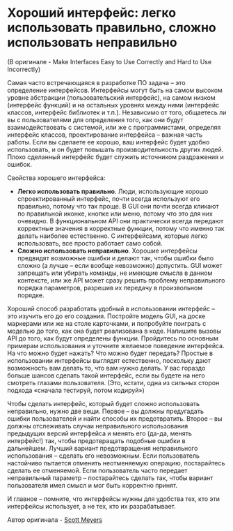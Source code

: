 # Хороший интерфейс: легко использовать правильно, сложно использовать неправильно
(В оригинале - Make Interfaces Easy to Use Correctly and Hard to Use Incorrectly)

Самая часто встречающаяся в разработке ПО задача – это определение интерфейсов. Интерфейсы могут быть на самом высоком уровне абстракции (пользовательский интерфейс), на самом низком (интерфейс функций) и на остальных уровнях между ними (интерфейс классов, интерфейс библиотек и т.п.). Независимо от того, общаетесь ли вы с пользователями для определения того, как они будут взаимодействовать с системой, или же с программистами, определяя интерфейс классов, проектирование интерфейса – важная часть работы. Если вы сделаете ее хорошо, ваш интерфейс будет удобно использовать, и он будет повышать производительность других людей. Плохо сделанный интерфейс будет служить источником раздражения и ошибок.

Свойства хорошего интерфейса:

- **Легко использовать правильно**. Люди, использующие хорошо спроектированный интерфейс, почти всегда используют его правильно, потому что так проще. В GUI они почти всегда кликают по правильной иконке, кнопке или меню, потому что это для них очевидно. В функциональном API они практически всегда передают корректные значения в корректные функции, потому что именно так делать наиболее естественно. С интерфейсами, которые легко использовать, все просто работает само собой.
- **Сложно использовать неправильно**. Хорошие интерфейсы предвидят возможные ошибки и делают так, чтобы ошибки было сложно (а лучше – если вообще невозможно) допустить. GUI может запрещать или убирать команды, не имеющие смысла в данном контексте, или же API может сразу решить проблему неправильного порядка параметров, разрешив их передачу в произвольном порядке.

Хороший способ разработать удобный в использовании интерфейс – это изучить его до его создания. Постройте модель GUI, на доске маркерами или же на столе карточками, и попробуйте поиграть с моделью до того, как она будет реализована в коде. Напишите вызовы API до того, как будут определены функции. Пройдитесь по основным примерам использования и уточните желаемое поведение интерфейса. На что можно будет нажать? Что можно будет передать? Простые в использовании интерфейсы выглядят естественно, поскольку дают возможность вам делать то, что вам нужно делать. У вас гораздо больше шансов сделать такой интерфейс, если вы будете на него смотреть глазами пользователя. (Это, кстати, одна из сильных сторон подхода «сначала тестируй, потом кодируй»)

Чтобы сделать интерфейс, который будет сложно использовать неправильно, нужно две вещи. Первое – вы должны предугадать ошибки пользователей и найти способы их предотвратить. Второе – вы должны отслеживать случаи неправильного использования предыдущих версий интерфейса и менять его (да-да, менять интерфейс!) так, чтобы предотвращать подобные ошибки в дальнейшем. Лучший вариант предотвращения неправильного использования – сделать его невозможным. Если пользователь настойчиво пытается отменить неотменяемую операцию, постарайтесь сделать ее отменяемой. Если пользователь часто передает неправильный параметр – постарайтесь сделать так, чтобы вариант пользователя имел смысл и мог быть корректно принят.

И главное – помните, что интерфейсы нужны для удобства тех, кто эти интерфейсы использует, а не тех, кто их разрабатывает.

Автор оригинала - [Scott Meyers](http://programmer.97things.oreilly.com/wiki/index.php/Scott_Meyers)